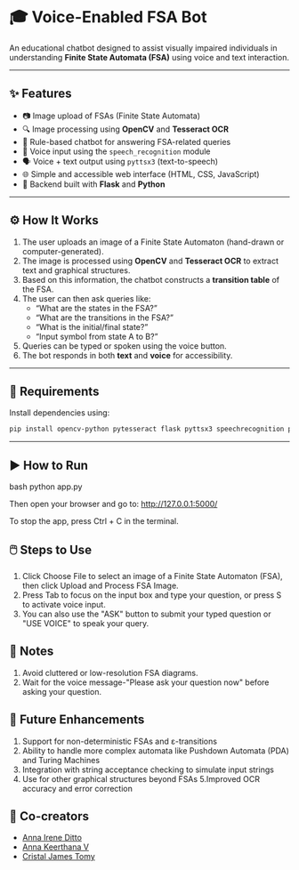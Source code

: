 # 🎓 Voice-Enabled FSA Bot

An educational chatbot designed to assist visually impaired individuals in understanding **Finite State Automata (FSA)** using voice and text interaction.

---

## ✨ Features

- 📷 Image upload of FSAs (Finite State Automata)
- 🔍 Image processing using **OpenCV** and **Tesseract OCR**
- 🧠 Rule-based chatbot for answering FSA-related queries
- 🎤 Voice input using the `speech_recognition` module
- 🗣️ Voice + text output using `pyttsx3` (text-to-speech)
- 🌐 Simple and accessible web interface (HTML, CSS, JavaScript)
- 🔁 Backend built with **Flask** and **Python**

---

## ⚙️ How It Works

1. The user uploads an image of a Finite State Automaton (hand-drawn or computer-generated).
2. The image is processed using **OpenCV** and **Tesseract OCR** to extract text and graphical structures.
3. Based on this information, the chatbot constructs a **transition table** of the FSA.
4. The user can then ask queries like:
   - “What are the states in the FSA?”
   - “What are the transitions in the FSA?”
   - “What is the initial/final state?”
   - “Input symbol from state A to B?”
5. Queries can be typed or spoken using the voice button.
6. The bot responds in both **text** and **voice** for accessibility.

---

## 🧰 Requirements

Install dependencies using:

```bash
pip install opencv-python pytesseract flask pyttsx3 speechrecognition pyaudio
```
---

## ▶️ How to Run

bash
python app.py

Then open your browser and go to:
http://127.0.0.1:5000/

To stop the app, press Ctrl + C in the terminal.

## 🖱️ Steps to Use
1. Click Choose File to select an image of a Finite State Automaton (FSA), then click Upload and Process FSA Image.
2. Press Tab to focus on the input box and type your question, or press S to activate voice input.
3. You can also use the "ASK" button to submit your typed question or "USE VOICE" to speak your query.

## 📌 Notes
1. Avoid cluttered or low-resolution FSA diagrams.
2. Wait for the voice message-"Please ask your question now" before asking your question.

## 🚀 Future Enhancements
1. Support for non-deterministic FSAs and ε-transitions
2. Ability to handle more complex automata like Pushdown Automata (PDA) and Turing Machines
3. Integration with string acceptance checking to simulate input strings
4. Use for other graphical structures beyond FSAs
5.Improved OCR accuracy and error correction

## 👥 Co-creators
- [Anna Irene Ditto](https://github.com/anna-irene)  
- [Anna Keerthana V](https://github.com/annakv04/)
- [Cristal James Tomy](https://github.com/CristalJamesTomy/)
